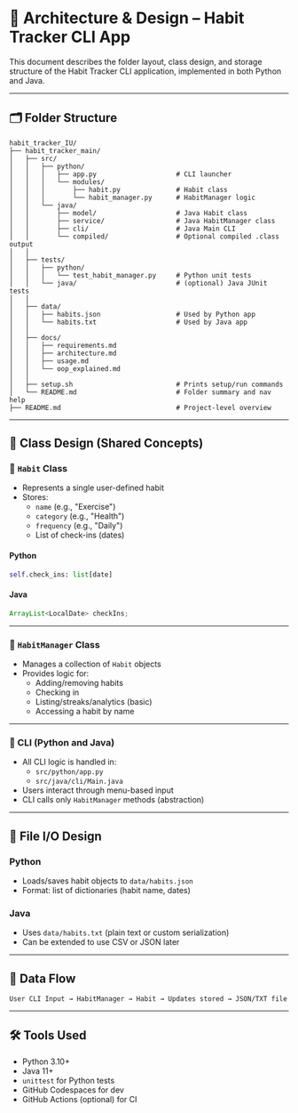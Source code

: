 # 🧱 Architecture & Design – Habit Tracker CLI App

This document describes the folder layout, class design, and storage structure of the Habit Tracker CLI application, implemented in both Python and Java.

---

## 🗂 Folder Structure

```
habit_tracker_IU/
├── habit_tracker_main/
│   ├── src/
│   │   ├── python/
│   │   │   ├── app.py                    # CLI launcher
│   │   │   └── modules/
│   │   │       ├── habit.py              # Habit class
│   │   │       └── habit_manager.py      # HabitManager logic
│   │   └── java/
│   │       ├── model/                    # Java Habit class
│   │       ├── service/                  # Java HabitManager class
│   │       ├── cli/                      # Java Main CLI
│   │       └── compiled/                 # Optional compiled .class output
│   │
│   ├── tests/
│   │   ├── python/
│   │   │   └── test_habit_manager.py     # Python unit tests
│   │   └── java/                         # (optional) Java JUnit tests
│   │
│   ├── data/
│   │   ├── habits.json                   # Used by Python app
│   │   └── habits.txt                    # Used by Java app
│   │
│   ├── docs/
│   │   ├── requirements.md
│   │   ├── architecture.md
│   │   ├── usage.md
│   │   └── oop_explained.md
│   │
│   ├── setup.sh                          # Prints setup/run commands
│   └── README.md                         # Folder summary and nav help
├── README.md                             # Project-level overview
```

---

## 🔧 Class Design (Shared Concepts)

### 🧩 `Habit` Class

- Represents a single user-defined habit
- Stores:
  - `name` (e.g., "Exercise")
  - `category` (e.g., "Health")
  - `frequency` (e.g., "Daily")
  - List of check-ins (dates)

#### Python
```python
self.check_ins: list[date]
```

#### Java
```java
ArrayList<LocalDate> checkIns;
```

---

### 🧩 `HabitManager` Class

- Manages a collection of `Habit` objects
- Provides logic for:
  - Adding/removing habits
  - Checking in
  - Listing/streaks/analytics (basic)
  - Accessing a habit by name

---

### 🧠 CLI (Python and Java)

- All CLI logic is handled in:
  - `src/python/app.py`
  - `src/java/cli/Main.java`
- Users interact through menu-based input
- CLI calls only `HabitManager` methods (abstraction)

---

## 💾 File I/O Design

### Python
- Loads/saves habit objects to `data/habits.json`
- Format: list of dictionaries (habit name, dates)

### Java
- Uses `data/habits.txt` (plain text or custom serialization)
- Can be extended to use CSV or JSON later

---

## 🔄 Data Flow

```
User CLI Input → HabitManager → Habit → Updates stored → JSON/TXT file
```

---

## 🛠 Tools Used

- Python 3.10+
- Java 11+
- `unittest` for Python tests
- GitHub Codespaces for dev
- GitHub Actions (optional) for CI
